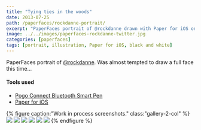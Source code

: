 ```yaml
---
title: "Tying ties in the woods"
date: 2013-07-25
path: /paperfaces/rockdanne-portrait/
excerpt: "PaperFaces portrait of @rockdanne drawn with Paper for iOS on an iPad."
image: ../../images/paperfaces-rockdanne-twitter.jpg
categories: [paperfaces]
tags: [portrait, illustration, Paper for iOS, black and white]
---
```


PaperFaces portrait of [@rockdanne](https://twitter.com/rockdanne). Was almost tempted to draw a full face this time…

#### Tools used

- [Pogo Connect Bluetooth Smart Pen](https://www.amazon.com/gp/product/B009K448L4/ref=as_li_ss_tl?ie=UTF8&camp=1789&creative=390957&creativeASIN=B009K448L4&linkCode=as2&tag=mademist-20)
- [Paper for iOS](https://paper.bywetransfer.com/)

{% figure caption:"Work in process screenshots." class:"gallery-2-col" %}
[![](../../images/paperfaces-rockdanne-process-1-600.jpg)](../../images/paperfaces-rockdanne-process-1-lg.jpg)
[![](../../images/paperfaces-rockdanne-process-2-600.jpg)](../../images/paperfaces-rockdanne-process-2-lg.jpg)
[![](../../images/paperfaces-rockdanne-process-3-600.jpg)](../../images/paperfaces-rockdanne-process-3-lg.jpg)
[![](../../images/paperfaces-rockdanne-process-4-600.jpg)](../../images/paperfaces-rockdanne-process-4-lg.jpg)
[![](../../images/paperfaces-rockdanne-process-5-600.jpg)](../../images/paperfaces-rockdanne-process-5-lg.jpg)
[![](../../images/paperfaces-rockdanne-process-6-600.jpg)](../../images/paperfaces-rockdanne-process-6-lg.jpg)
{% endfigure %}

